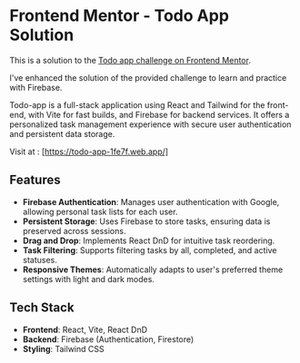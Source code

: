 # Frontend Mentor - Todo App Solution

This is a solution to the [Todo app challenge on Frontend Mentor](https://www.frontendmentor.io/challenges/todo-app-Su1_KokOW).

I've enhanced the solution of the provided challenge to learn and practice with Firebase.

Todo-app is a full-stack application using React and Tailwind for the front-end, with Vite for fast builds, and Firebase for backend services. It offers a personalized task management experience with secure user authentication and persistent data storage.

Visit at : [https://todo-app-1fe7f.web.app/]

## Features

- **Firebase Authentication**: Manages user authentication with Google, allowing personal task lists for each user.
- **Persistent Storage**: Uses Firebase to store tasks, ensuring data is preserved across sessions.
- **Drag and Drop**: Implements React DnD for intuitive task reordering.
- **Task Filtering**: Supports filtering tasks by all, completed, and active statuses.
- **Responsive Themes**: Automatically adapts to user's preferred theme settings with light and dark modes.

## Tech Stack

- **Frontend**: React, Vite, React DnD
- **Backend**: Firebase (Authentication, Firestore)
- **Styling**: Tailwind CSS


